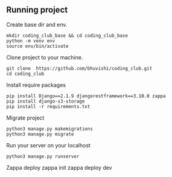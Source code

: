 	
## Running project

Create base dir and env.

	mkdir coding_club_base && cd coding_club_base
	python -m venv env
	source env/bin/activate

Clone project to your machine.

	git clone  https://github.com/bhuvishi/coding_club.git
	cd coding_club

Install require packages

	pip install Django==2.1.9 djangorestframework==3.10.0 zappa
	pip install django-s3-storage
	pip install -r requirements.txt

Migrate project

	python3 manage.py makemigrations
	python3 manage.py migrate
		
Run your server on your localhost

	python3 manage.py runserver

Zappa deploy
	zappa init
	zappa deploy dev

